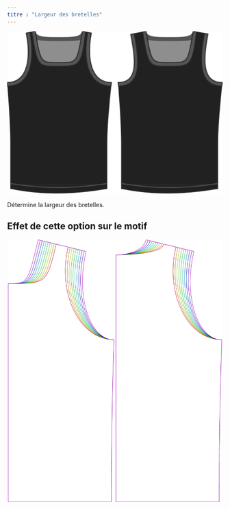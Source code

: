 ```yaml
---
titre : "Largeur des bretelles"
---
```


![L'option de largeur de bretelles sur Aaron](./shoulderstrapwidth.svg)

Détermine la largeur des bretelles.

## Effet de cette option sur le motif

![Cette image montre l'effet de cette option en superposant plusieurs variantes qui ont une valeur différente pour cette option](aaron_shoulderstrapwidth_sample.svg "Effet de cette option sur le modèle")

